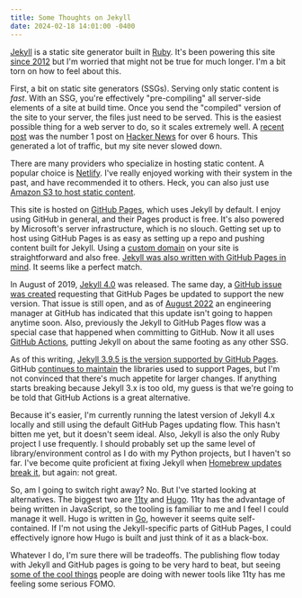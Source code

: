 ```yaml
---
title: Some Thoughts on Jekyll
date: 2024-02-18 14:01:00 -0400
---
```


[Jekyll](https://jekyllrb.com) is a static site generator built in [Ruby](https://www.ruby-lang.org/en/). It's been powering this site [since 2012](https://web.archive.org/web/20120927072029/http://anderegg.ca/) but I'm worried that might not be true for much longer. I'm a bit torn on how to feel about this.

First, a bit on static site generators (SSGs). Serving only static content is *fast*. With an SSG, you're effectively "pre-compiling" all server-side elements of a site at build time. Once you send the "compiled" version of the site to your server, the files just need to be served. This is the easiest possible thing for a web server to do, so it scales extremely well. A [recent post](https://anderegg.ca/2024/02/02/why-isnt-the-html-element-100-supported) was the number 1 post on [Hacker News](https://news.ycombinator.com) for over 6 hours. This generated a lot of traffic, but my site never slowed down.

There are many providers who specialize in hosting static content. A popular choice is [Netlify](https://www.netlify.com). I've really enjoyed working with their system in the past, and have recommended it to others. Heck, you can also just use [Amazon S3 to host static content](https://docs.aws.amazon.com/AmazonS3/latest/userguide/WebsiteHosting.html).

This site is hosted on [GitHub Pages](https://pages.github.com), which uses Jekyll by default. I enjoy using GitHub in general, and their Pages product is free. It's also powered by Microsoft's server infrastructure, which is no slouch. Getting set up to host using GitHub Pages is as easy as setting up a repo and pushing content built for Jekyll. Using a [custom domain](https://docs.github.com/en/pages/configuring-a-custom-domain-for-your-github-pages-site/managing-a-custom-domain-for-your-github-pages-site) on your site is straightforward and also free. [Jekyll was also written with GitHub Pages in mind](https://github.blog/2008-12-18-github-pages/). It seems like a perfect match.

In August of 2019, [Jekyll 4.0](https://jekyllrb.com/news/2019/08/20/jekyll-4-0-0-released/) was released. The same day, a [GitHub issue was created](https://github.com/github/pages-gem/issues/651) requesting that GitHub Pages be updated to support the new version. That issue is still open, and as of [August 2022](https://github.com/github/pages-gem/issues/651#issuecomment-1208290235) an engineering manager at GitHub has indicated that this update isn't going to happen anytime soon. Also, previously the Jekyll to GitHub Pages flow was a special case that happened when committing to GitHub. Now it all uses [GitHub Actions](https://github.com/features/actions), putting Jekyll on about the same footing as any other SSG.

As of this writing, [Jekyll 3.9.5 is the version supported by GitHub Pages](https://pages.github.com/versions/). GitHub [continues to maintain](https://github.com/github/pages-gem/releases) the libraries used to support Pages, but I'm not convinced that there's much appetite for larger changes. If anything starts breaking because Jekyll 3.x is too old, my guess is that we're going to be told that GitHub Actions is a great alternative.

Because it's easier, I'm currently running the latest version of Jekyll 4.x locally and still using the default GitHub Pages updating flow. This hasn't bitten me yet, but it doesn't seem ideal. Also, Jekyll is also the only Ruby project I use frequently. I should probably set up the same level of library/environment control as I do with my Python projects, but I haven't so far. I've become quite proficient at fixing Jekyll when [Homebrew updates break it](https://docs.brew.sh/FAQ#why-does-brew-upgrade-formula-or-brew-install-formula-also-upgrade-a-bunch-of-other-stuff), but again: not great.

So, am I going to switch right away? No. But I've started looking at alternatives. The biggest two are [11ty](https://www.11ty.dev) and [Hugo](https://gohugo.io). 11ty has the advantage of being written in JavaScript, so the tooling is familiar to me and I feel I could manage it well. Hugo is written in [Go](https://go.dev), however it seems quite self-contained. If I'm not using the Jekyll-specific parts of GitHub Pages, I could effectively ignore how Hugo is built and just think of it as a black-box.

Whatever I do, I'm sure there will be tradeoffs. The publishing flow today with Jekyll and GitHub pages is going to be very hard to beat, but seeing [some of the cool things](https://rknight.me/blog/eleventy-post-graph-plugin/) people are doing with newer tools like 11ty has me feeling some serious FOMO.









